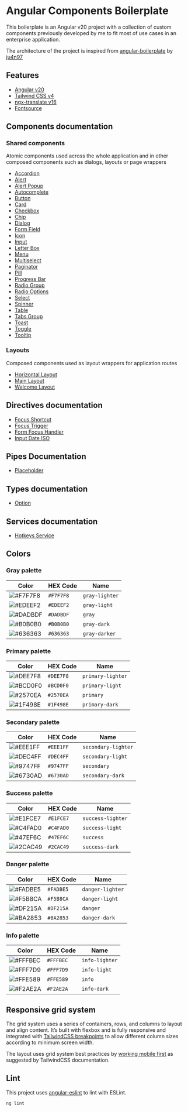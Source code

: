 # Angular Components Boilerplate

This boilerplate is an Angular v20 project with a collection of custom components previously developed by me to fit most of use cases in an enterprise application.

The architecture of the project is inspired from [angular-boilerplate](https://github.com/ju4n97/angular-boilerplate) by [ju4n97](https://github.com/ju4n97)

## Features

- [Angular v20](https://angular.dev/)
- [Tailwind CSS v4](https://tailwindcss.com/)
- [ngx-translate v16](https://ngx-translate.org/)
- [Fontsource](https://fontsource.org/)

## Components documentation

### Shared components

Atomic components used across the whole application and in other composed components such as dialogs, layouts or page wrappers

- [Accordion](./src/app/lib/components/accordion/accordion.md)
- [Alert](./src/app/lib/components/alert/alert.md)
- [Alert Popup](./src/app/lib/components/alert-popup/alert-popup.md)
- [Autocomplete](./src/app/lib/components/autocomplete/autocomplete.md)
- [Button](./src/app/lib/components/button/button.md)
- [Card](./src/app/lib/components/card/card.md)
- [Checkbox](./src/app/lib/components/checkbox/checkbox.md)
- [Chip](./src/app/lib/components/chip/chip.md)
- [Dialog](./src/app/lib/components/dialog/dialog.md)
- [Form Field](./src/app/lib/components/form-field/form-field.md)
- [Icon](./src/app/lib/components/icon/icon.md)
- [Input](./src/app/lib/components/input/input.md)
- [Letter Box](./src/app/lib/components/letter-box/letter-box.md)
- [Menu](./src/app/lib/components/menu/menu.md)
- [Multiselect](./src/app/lib/components/multiselect/multiselect.md)
- [Paginator](./src/app/lib/components/paginator/paginator.md)
- [Pill](./src/app/lib/components/pill/pill.md)
- [Progress Bar](./src/app/lib/components/progress-bar/progress-bar.md)
- [Radio Group](./src/app/lib/components/radio-group/radio-group.md)
- [Radio Options](./src/app/lib/components/radio-options/radio-options.md)
- [Select](./src/app/lib/components/select/select.md)
- [Spinner](./src/app/lib/components/spinner/spinner.md)
- [Table](./src/app/lib/components/table/table.md)
- [Tabs Group](./src/app/lib/components/tabs-group/tabs-group.md)
- [Toast](./src/app/lib/components/toast/toast.md)
- [Toggle](./src/app/lib/components/toggle/toggle.md)
- [Tooltip](./src/app/lib/components/tooltip/tooltip.md)

### Layouts

Composed components used as layout wrappers for application routes

- [Horizontal Layout](./src/app/lib/layouts/horizontal-layout/horizontal-layout.component.md)
- [Main Layout](./src/app/lib/layouts/main-layout/main-layout.component.md)
- [Welcome Layout](./src/app/lib/layouts/welcome-layout/welcome-layout.component.md)

## Directives documentation

- [Focus Shortcut](./src/app/lib/directives/focus-shortcut.directive.md)
- [Focus Trigger](./src/app/lib/directives/focus-trigger.directive.md)
- [Form Focus Handler](./src/app/lib/directives/form-focus-handler.directive.md)
- [Input Date ISO](./src/app/lib/directives/input-date-iso.directive.md)

## Pipes Documentation

- [Placeholder](./src/app/lib/pipes/placeholder.md)

## Types documentation

- [Option](./src/app/lib/types/option.md)

## Services documentation

- [Hotkeys Service](./src/app/lib/services/hot-keys.service.md)

## Colors

### Gray palette

| Color                                                    | HEX Code  | Name           |
| -------------------------------------------------------- | --------- | -------------- |
| ![#F7F7F8](https://placehold.co/32x32/F7F7F8/F7F7F8.png) | `#F7F7F8` | `gray-lighter` |
| ![#EDEEF2](https://placehold.co/32x32/EDEEF2/EDEEF2.png) | `#EDEEF2` | `gray-light`   |
| ![#DADBDF](https://placehold.co/32x32/DADBDF/DADBDF.png) | `#DADBDF` | `gray`         |
| ![#B0B0B0](https://placehold.co/32x32/B0B0B0/B0B0B0.png) | `#B0B0B0` | `gray-dark`    |
| ![#636363](https://placehold.co/32x32/636363/636363.png) | `#636363` | `gray-darker`  |

### Primary palette

| Color                                                    | HEX Code  | Name              |
| -------------------------------------------------------- | --------- | ----------------- |
| ![#DEE7F8](https://placehold.co/32x32/DEE7F8/DEE7F8.png) | `#DEE7F8` | `primary-lighter` |
| ![#BCD0F0](https://placehold.co/32x32/BCD0F0/BCD0F0.png) | `#BCD0F0` | `primary-light`   |
| ![#2570EA](https://placehold.co/32x32/2570EA/2570EA.png) | `#2570EA` | `primary`         |
| ![#1F498E](https://placehold.co/32x32/1F498E/1F498E.png) | `#1F498E` | `primary-dark`    |

### Secondary palette

| Color                                                    | HEX Code  | Name                |
| -------------------------------------------------------- | --------- | ------------------- |
| ![#EEE1FF](https://placehold.co/32x32/EEE1FF/EEE1FF.png) | `#EEE1FF` | `secondary-lighter` |
| ![#DEC4FF](https://placehold.co/32x32/DEC4FF/DEC4FF.png) | `#DEC4FF` | `secondary-light`   |
| ![#9747FF](https://placehold.co/32x32/9747FF/9747FF.png) | `#9747FF` | `secondary`         |
| ![#6730AD](https://placehold.co/32x32/6730AD/6730AD.png) | `#6730AD` | `secondary-dark`    |

### Success palette

| Color                                                    | HEX Code  | Name              |
| -------------------------------------------------------- | --------- | ----------------- |
| ![#E1FCE7](https://placehold.co/32x32/E1FCE7/E1FCE7.png) | `#E1FCE7` | `success-lighter` |
| ![#C4FAD0](https://placehold.co/32x32/C4FAD0/C4FAD0.png) | `#C4FAD0` | `success-light`   |
| ![#47EF6C](https://placehold.co/32x32/47EF6C/47EF6C.png) | `#47EF6C` | `success`         |
| ![#2CAC49](https://placehold.co/32x32/2CAC49/2CAC49.png) | `#2CAC49` | `success-dark`    |

### Danger palette

| Color                                                    | HEX Code  | Name             |
| -------------------------------------------------------- | --------- | ---------------- |
| ![#FADBE5](https://placehold.co/32x32/FADBE5/FADBE5.png) | `#FADBE5` | `danger-lighter` |
| ![#F5B8CA](https://placehold.co/32x32/F5B8CA/F5B8CA.png) | `#F5B8CA` | `danger-light`   |
| ![#DF215A](https://placehold.co/32x32/DF215A/DF215A.png) | `#DF215A` | `danger`         |
| ![#BA2853](https://placehold.co/32x32/BA2853/BA2853.png) | `#BA2853` | `danger-dark`    |

### Info palette

| Color                                                    | HEX Code  | Name           |
| -------------------------------------------------------- | --------- | -------------- |
| ![#FFFBEC](https://placehold.co/32x32/FFFBEC/FFFBEC.png) | `#FFFBEC` | `info-lighter` |
| ![#FFF7D9](https://placehold.co/32x32/FFF7D9/FFF7D9.png) | `#FFF7D9` | `info-light`   |
| ![#FFE589](https://placehold.co/32x32/FFE589/FFE589.png) | `#FFE589` | `info`         |
| ![#F2AE2A](https://placehold.co/32x32/F2AE2A/F2AE2A.png) | `#F2AE2A` | `info-dark`    |

## Responsive grid system

The grid system uses a series of containers, rows, and columns to layout and align content. It’s built with flexbox and is fully responsive and integrated with [TailwindCSS breakpoints](https://tailwindcss.com/docs/responsive-design) to allow different column sizes according to minimum screen width.

The layout uses grid system best practices by [working mobile first](https://tailwindcss.com/docs/responsive-design#working-mobile-first) as suggested by TailwindCSS documentation.

## Lint

This project uses [angular-eslint](https://github.com/angular-eslint/angular-eslint#readme) to lint with ESLint.

```bash
ng lint
```
